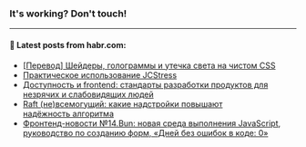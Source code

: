 ### It's working? Don't touch!

---
<!--
#### 🛠️ Technical stack:

![C++](https://img.shields.io/badge/C++-informational?logo=c%2B%2B&style=flat&logoColor=white&color=9C033A)
![Java](https://img.shields.io/badge/Java-informational?logo=java&style=flat&logoColor=white&color=007396)
![Kotlin](https://img.shields.io/badge/Kotlin-informational?logo=Kotlin&style=flat&logoColor=white&color=0095D5)
![JS](https://img.shields.io/badge/JS-informational?logo=javaScript&style=flat&logoColor=black&color=F7Df1E) <br>
![HTML5](https://img.shields.io/badge/HTML5-informational?logo=html5&style=flat&logoColor=white&color=E34F26)
![CSS3](https://img.shields.io/badge/CSS3-informational?logo=css3&style=flat&logoColor=white&color=157286)
![Sass](https://img.shields.io/badge/Saas-informational?logo=sass&style=flat&logoColor=white&color=hotpink)
![PHP](https://img.shields.io/badge/PHP-informational?logo=php&style=flat&logoColor=white&color=777BB4) <br>
![WebPAck](https://img.shields.io/badge/WebPack-informational?logo=webPack&style=flat&logoColor=white&color=FF6F00)
![Bootstrap](https://img.shields.io/badge/Bootstrap-informational?logo=Bootstrap&style=flat&logoColor=white&color=7952B3)
![MySQL](https://img.shields.io/badge/MySQL-informational?logo=MySQL&style=flat&logoColor=white&color=00f) <br>
![NodeJS](https://img.shields.io/badge/NodeJS-informational?logo=node.js&style=flat&logoColor=white&color=43853D)
![Spring](https://img.shields.io/badge/Spring-informational?logo=Spring&style=flat&logoColor=white&color=0A9EDC)
![Angular](https://img.shields.io/badge/Vue-informational?logo=vue.js&style=flat&logoColor=white&color=red)
![Git](https://img.shields.io/badge/Git-informational?logo=git&style=flat&logoColor=white&color=darkorange)

___
-->

#### 💬 Latest posts from habr.com:

<!-- BLOG-POST-LIST:START -->
- [[Перевод] Шейдеры, голограммы и утечка света на чистом CSS](https://habr.com/ru/post/675862/?utm_source=habrahabr&utm_medium=rss&utm_campaign=675862)
- [Практическое использование JCStress](https://habr.com/ru/post/673624/?utm_source=habrahabr&utm_medium=rss&utm_campaign=673624)
- [Доступность и frontend: стандарты разработки продуктов для незрячих и слабовидящих людей](https://habr.com/ru/post/676536/?utm_source=habrahabr&utm_medium=rss&utm_campaign=676536)
- [Raft &lpar;не&rpar;всемогущий: какие надстройки повышают надёжность алгоритма](https://habr.com/ru/post/675596/?utm_source=habrahabr&utm_medium=rss&utm_campaign=675596)
- [Фронтенд-новости №14.Bun: новая среда выполнения JavaScript, руководство по созданию форм, «Дней без ошибок в коде: 0»](https://habr.com/ru/post/676104/?utm_source=habrahabr&utm_medium=rss&utm_campaign=676104)
<!-- BLOG-POST-LIST:END -->
